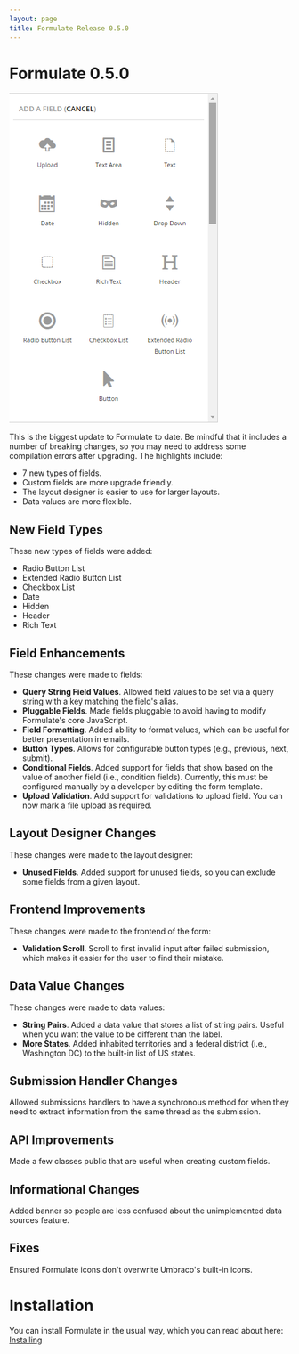 ```yaml
---
layout: page
title: Formulate Release 0.5.0
---
```


# Formulate 0.5.0

![All Formulate Field Types](/images/releases/0.5.0/all-field-types.png)

This is the biggest update to Formulate to date.
Be mindful that it includes a number of breaking changes, so you may need to address some compilation errors after upgrading.
The highlights include:

* 7 new types of fields.
* Custom fields are more upgrade friendly.
* The layout designer is easier to use for larger layouts.
* Data values are more flexible.

## New Field Types
These new types of fields were added:

* Radio Button List
* Extended Radio Button List
* Checkbox List
* Date
* Hidden
* Header
* Rich Text

## Field Enhancements
These changes were made to fields:

* **Query String Field Values**. Allowed field values to be set via a query string with a key matching the field's alias.
* **Pluggable Fields**. Made fields pluggable to avoid having to modify Formulate's core JavaScript.
* **Field Formatting**. Added ability to format values, which can be useful for better presentation in emails.
* **Button Types**. Allows for configurable button types (e.g., previous, next, submit).
* **Conditional Fields**. Added support for fields that show based on the value of another field (i.e., condition fields). Currently, this must be configured manually by a developer by editing the form template.
* **Upload Validation**. Add support for validations to upload field. You can now mark a file upload as required.

## Layout Designer Changes
These changes were made to the layout designer:

* **Unused Fields**. Added support for unused fields, so you can exclude some fields from a given layout.

## Frontend Improvements
These changes were made to the frontend of the form:

* **Validation Scroll**. Scroll to first invalid input after failed submission, which makes it easier for the user to find their mistake.

## Data Value Changes
These changes were made to data values:

* **String Pairs**. Added a data value that stores a list of string pairs. Useful when you want the value to be different than the label.
* **More States**. Added inhabited territories and a federal district (i.e., Washington DC) to the built-in list of US states.

## Submission Handler Changes
Allowed submissions handlers to have a synchronous method for when they need to extract information from the same thread as the submission.

## API Improvements
Made a few classes public that are useful when creating custom fields.

## Informational Changes
Added banner so people are less confused about the unimplemented data sources feature.

## Fixes
Ensured Formulate icons don't overwrite Umbraco's built-in icons.

# Installation
You can install Formulate in the usual way, which you can read about here: [Installing](/installing)